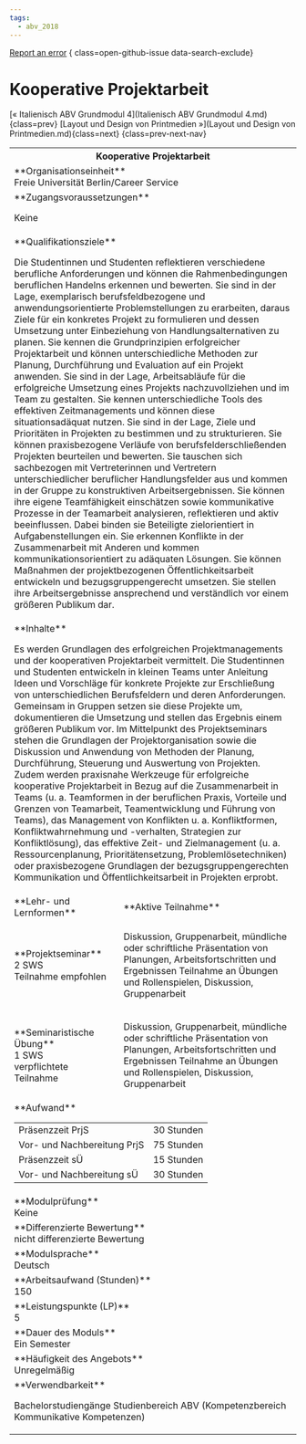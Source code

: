 ```yaml
---
tags:
  - abv_2018
---
```

[Report an error](https://github.com/SGSSGene/FUB-SUP/issues/new?title=Error%20in%20%22Kooperative%20Projektarbeit%22&body=There%20seems%20to%20be%20an%20error%20in%20module%20%22Kooperative%20Projektarbeit%22%2E%0A%0A%3CDescribe%20here%20a%20slightly%20more%20detailed%20description%20of%20what%20is%20wrong%3E&labels=bug)
{ class=open-github-issue data-search-exclude}

# Kooperative Projektarbeit

[« Italienisch ABV Grundmodul 4](Italienisch ABV Grundmodul 4.md){class=prev}
[Layout und Design von Printmedien »](Layout und Design von Printmedien.md){class=next}
{class=prev-next-nav}

<table markdown id="moduledesc">
<tr markdown class="moduledesc_head"><th colspan="2">Kooperative Projektarbeit </th></tr>
<tr markdown><td colspan="2">**Organisationseinheit**   <br>Freie Universität Berlin/Career Service</td></tr>


<tr markdown><td colspan="2">**Zugangsvoraussetzungen** <br>

Keine


</td></tr>
<tr markdown><td colspan="2">**Qualifikationsziele**    <br>

Die Studentinnen und Studenten reflektieren verschiedene berufliche
Anforderungen und können die Rahmenbedingungen beruflichen Handelns erkennen
und bewerten. Sie sind in der Lage, exemplarisch berufsfeldbezogene und
anwendungsorientierte Problemstellungen zu erarbeiten, daraus Ziele für ein
konkretes Projekt zu formulieren und dessen Umsetzung unter Einbeziehung von
Handlungsalternativen zu planen. Sie kennen die Grundprinzipien
erfolgreicher Projektarbeit und können unterschiedliche Methoden zur
Planung, Durchführung und Evaluation auf ein Projekt anwenden. Sie sind in
der Lage, Arbeitsabläufe für die erfolgreiche Umsetzung eines Projekts
nachzuvollziehen und im Team zu gestalten. Sie kennen unterschiedliche Tools
des effektiven Zeitmanagements und können diese situationsadäquat nutzen.
Sie sind in der Lage, Ziele und Prioritäten in Projekten zu bestimmen und zu
strukturieren. Sie können praxisbezogene Verläufe von
berufsfelderschließenden Projekten beurteilen und bewerten. Sie tauschen
sich sachbezogen mit Vertreterinnen und Vertretern unterschiedlicher
beruflicher Handlungsfelder aus und kommen in der Gruppe zu konstruktiven
Arbeitsergebnissen. Sie können ihre eigene Teamfähigkeit einschätzen sowie
kommunikative Prozesse in der Teamarbeit analysieren, reflektieren und aktiv
beeinflussen. Dabei binden sie Beteiligte zielorientiert in
Aufgabenstellungen ein. Sie erkennen Konflikte in der Zusammenarbeit mit
Anderen und kommen kommunikationsorientiert zu adäquaten Lösungen. Sie
können Maßnahmen der projektbezogenen Öffentlichkeitsarbeit entwickeln und
bezugsgruppengerecht umsetzen. Sie stellen ihre Arbeitsergebnisse
ansprechend und verständlich vor einem größeren Publikum dar.


</td></tr>
<tr markdown><td colspan="2">**Inhalte**                <br>

Es werden Grundlagen des erfolgreichen Projektmanagements und der
kooperativen Projektarbeit vermittelt. Die Studentinnen und Studenten
entwickeln in kleinen Teams unter Anleitung Ideen und Vorschläge für
konkrete Projekte zur Erschließung von unterschiedlichen Berufsfeldern und
deren Anforderungen. Gemeinsam in Gruppen setzen sie diese Projekte um,
dokumentieren die Umsetzung und stellen das Ergebnis einem größeren Publikum
vor. Im Mittelpunkt des Projektseminars stehen die Grundlagen der
Projektorganisation sowie die Diskussion und Anwendung von Methoden der
Planung, Durchführung, Steuerung und Auswertung von Projekten. Zudem werden
praxisnahe Werkzeuge für erfolgreiche kooperative Projektarbeit in Bezug auf
die Zusammenarbeit in Teams (u. a. Teamformen in der beruflichen Praxis,
Vorteile und Grenzen von Teamarbeit, Teamentwicklung und Führung von Teams),
das Management von Konflikten u. a. Konfliktformen, Konfliktwahrnehmung und
-verhalten, Strategien zur Konfliktlösung), das effektive Zeit- und
Zielmanagement (u. a. Ressourcenplanung, Prioritätensetzung,
Problemlösetechniken) oder praxisbezogene Grundlagen der
bezugsgruppengerechten Kommunikation und Öffentlichkeitsarbeit in Projekten
erprobt.


</td></tr>

<tr markdown><td>**Lehr- und Lernformen**</td><td>**Aktive Teilnahme**</td></tr>
<tr markdown><td> **Projektseminar** <br>2 SWS <br> Teilnahme empfohlen</td><td>

Diskussion, Gruppenarbeit, mündliche oder schriftliche Präsentation von Planungen, Arbeitsfortschritten und Ergebnissen
Teilnahme an Übungen und Rollenspielen, Diskussion, Gruppenarbeit
</td></tr>
<tr markdown><td> **Seminaristische Übung** <br>1 SWS <br> verpflichtete Teilnahme</td><td>

Diskussion, Gruppenarbeit, mündliche oder schriftliche Präsentation von Planungen, Arbeitsfortschritten und Ergebnissen
Teilnahme an Übungen und Rollenspielen, Diskussion, Gruppenarbeit
</td></tr>
<tr markdown><td colspan="2">**Aufwand**                <br>
<table class="aufwand_table">
<tr><td>Präsenzzeit PrjS</td><td>30 Stunden</td></tr>
<tr><td>Vor- und Nachbereitung PrjS</td><td>75 Stunden</td></tr>
<tr><td>Präsenzzeit sÜ</td><td>15 Stunden</td></tr>
<tr><td>Vor- und Nachbereitung sÜ</td><td>30 Stunden</td></tr>
</table>

</td></tr>
<tr markdown><td colspan="2">**Modulprüfung**             <br>Keine


</td></tr>
<tr markdown><td colspan="2">**Differenzierte Bewertung** <br>nicht differenzierte Bewertung

</td></tr>
<tr markdown><td colspan="2">**Modulsprache**             <br>Deutsch</td></tr>
<tr markdown><td colspan="2">**Arbeitsaufwand (Stunden)** <br>150</td></tr>
<tr markdown><td colspan="2">**Leistungspunkte (LP)**     <br>5</td></tr>
<tr markdown><td colspan="2">**Dauer des Moduls**         <br>Ein Semester</td></tr>
<tr markdown><td colspan="2">**Häufigkeit des Angebots**  <br>Unregelmäßig</td></tr>
<tr markdown><td colspan="2">**Verwendbarkeit**           <br>

Bachelorstudiengänge Studienbereich ABV (Kompetenzbereich Kommunikative
Kompetenzen)


</td></tr>

</table>
